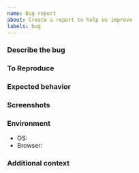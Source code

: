 ```yaml
---
name: Bug report
about: Create a report to help us improve
labels: bug
---
```


### Describe the bug

### To Reproduce

### Expected behavior

### Screenshots

### Environment
- OS:
- Browser:

### Additional context